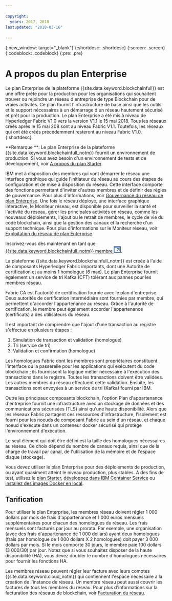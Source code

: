 ```yaml
---

copyright:
  years: 2017, 2018
lastupdated: "2018-03-16"

---
```


{:new_window: target="_blank"}
{:shortdesc: .shortdesc}
{:screen: .screen}
{:codeblock: .codeblock}
{:pre: .pre}

# A propos du plan Enterprise

Le plan Enterprise de la plateforme {{site.data.keyword.blockchainfull}} est une offre prête pour la production pour les organisations qui souhaitent trouver ou rejoindre un réseau d'entreprise de type Blockchain pour de vraies activités. Ce plan fournit l'infrastructure de base ainsi que les outils et le support nécessaires à un démarrage d'un réseau hautement sécurisé et prêt pour la production. Le plan Enterprise a été mis à niveau de Hyperledger Fabric V1.0 vers la version V1.1 le 15 mai 2018. Tous les réseaux créés après le 15 mai 208 sont au niveau Fabric V1.1. Toutefois, les réseaux qui ont été créés précédemment resteront au niveau Fabric V1.0.
{:shortdesc}

**Remarque **: Le plan Enterprise de la plateforme {{site.data.keyword.blockchainfull_notm}} fournit un environnement de production. Si vous avez besoin d'un environnement de tests et de développement, voir [A propos du plan Starter](starter_plan.html).

IBM met à disposition des membres qui vont démarrer le réseau une interface graphique qui guide l'initiateur du réseau au cours des étapes de configuration et de mise à disposition du réseau. Cette interface comporte des fonctions permettant d'inviter d'autres membres et de définir des règles de gouvernance. Pour plus d'informations, voir [Gouvernance du réseau de plan Enterprise](get_start.html). Une fois le réseau déployé, une interface graphique interactive, le Moniteur réseau, est disponible pour surveiller la santé et l'activité du réseau, gérer les principales activités en réseau, comme les nouveaux déploiements, l'ajout ou le retrait de membres, le cycle de vie du code blockchain, ainsi que la gestion des canaux et la recherche d'un support technique. Pour plus d'informations sur le Moniteur réseau, voir [Exploitation du réseau de plan Enterprise](v10_dashboard.html).

Inscrivez-vous dès maintenant en tant que [{{site.data.keyword.blockchainfull_notm}} membre ![Icône de lien externe](images/external_link.svg "Icône de lien externe")](https://console.bluemix.net/catalog/services/blockchain?env_id=ibm:yp:us-south&taxonomyNavigation=apps).

La plateforme {{site.data.keyword.blockchainfull_notm}} est créée à l'aide de composants Hyperledger Fabric importants, dont une Autorité de certification et au moins 1 homologue (6 max).  Le plan Enterprise fournit également un service de tri Kafka (CFT) tolérant aux pannes pour les membres réseau.

Fabric CA est l'autorité de certification fournie avec le plan d'entreprise. Deux autorités de certification intermédiaire sont fournies par membre, qui permettent d'accorder l'appartenance au réseau. Grâce à l'autorité de certification, le membre peut également accorder l'appartenance (certificats) à des utilisateurs du réseau.

Il est important de comprendre que l'ajout d'une transaction au registre s'effectue en plusieurs étapes :  
1. Simulation de transaction et validation (homologue)
2. Tri (service de tri)
3. Validation et confirmation (homologue)

Les homologues Fabric dont les membres sont propriétaires constituent l'interface ou la passerelle pour les applications qui exécutent du code blockchain ; ils fournissent la logique métier nécessaire à l'exécution des transactions dans le registre.  Toutes les transactions doivent être validées. Les autres membres du réseau effectuent cette validation. Ensuite, les transactions sont envoyées à un service de tri (Kafka) fourni par IBM.

Outre les principaux composants blockchain, l'option Plan d'appartenance d'entreprise
fournit une infrastructure avec un stockage de données et des communications sécurisées (TLS) ainsi qu'une haute disponibilité.  Alors que les réseaux Fabric partagent ces ressources d'infrastructure, l'isolement est fourni pour les noeuds de composant Fabric au sein d'un réseau, et chaque noeud s'exécute dans un conteneur docker sécurisé qui protège l'environnement d'exécution.

Le seul élément qui doit être défini est la taille des homologues nécessaires au réseau. Ce choix dépend du nombre de canaux requis, ainsi que de la charge de travail par canal, de l'utilisation de la mémoire et de l'espace disque (stockage).

Vous devez utiliser le plan Enterprise pour des déploiements de production, ou ayant quasiment atteint le niveau production, plus stables. A des fins de test, utilisez le [plan Starter](starter_plan.html), [développez dans IBM Container Service](https://ibm-blockchain.github.io/) ou [installez des images Docker en local](http://hyperledger-fabric.readthedocs.io/en/latest/build_network.html).

<!--- The Enterprise plan provides the ordering service and CA. The membership fee is $1,000, and a per peer fee of $1,000 that is associated with the network. If you want to have high availability (HA), you must purchase an additional peer to provide the HA capabilities. For example, one organization (associated membership fee of $1,000) of two peers ($1,000 X 2 peers) with HA ($1,000 X 2 HA peers) requires a monthly charge of $5,000.  --->

## Tarification  
Pour utiliser le plan Enterprise, les membres réseau doivent régler 1 000 dollars par mois de frais d'appartenance et 1 000 euros mensuels supplémentaires pour chacun des homologues du réseau.  Les frais mensuels sont facturés par jour au prorata.  Par exemple, une organisation (avec des frais d'appartenance de 1 000 dollars) ayant deux homologues (frais par homologue de 1 000 dollars X 2 homologues) doit payer 3 000 dollars par mois.  Si le mois comporte 30 jours, le membre paie 100 dollars (3 000/30) par jour.  Notez que si vous souhaitez disposer de la haute disponibilité (HA), vous devez doubler le nombre d'homologues nécessaires pour fournir les fonctions HA.

Les membres réseau peuvent régler leur facture avec leurs comptes {{site.data.keyword.cloud_notm}} qui contiennent l'espace nécessaire à la création de l'instance de réseau.  Un membre réseau peut aussi couvrir les factures de tous les membres du réseau.  Pour plus d'informations sur la facturation des réseaux de blockchain, voir [Facturation du réseau](howto/pay_for_the_network.html).
